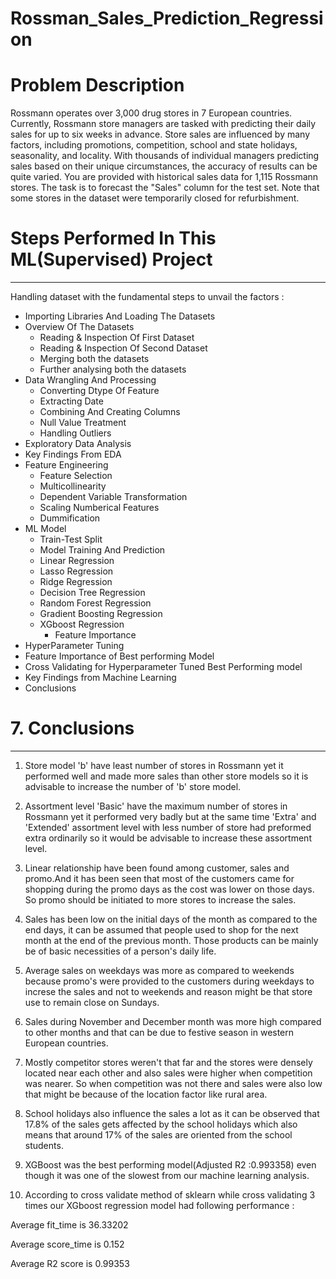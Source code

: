 # Rossman_Sales_Prediction_Regression

# Problem Description
Rossmann operates over 3,000 drug stores in 7 European countries. Currently, Rossmann store managers are tasked with predicting their daily sales for up to six weeks in advance. Store sales are influenced by many factors, including promotions, competition, school and state holidays, seasonality, and locality. With thousands of individual managers predicting sales based on their unique circumstances, the accuracy of results can be quite varied.
You are provided with historical sales data for 1,115 Rossmann stores. The task is to forecast the "Sales" column for the test set. Note that some stores in the dataset were temporarily closed for refurbishment.

# **Steps Performed In This ML(Supervised) Project**
---

Handling dataset with the fundamental steps to unvail the factors :

* Importing Libraries And Loading The Datasets
* Overview Of The Datasets 
    *   Reading & Inspection Of First Dataset
    *   Reading & Inspection Of Second Dataset
    *   Merging both the datasets
    *   Further analysing both the datasets
* Data Wrangling And Processing
    *   Converting Dtype Of Feature
    *   Extracting Date
    *   Combining And Creating Columns
    *   Null Value Treatment
    *   Handling Outliers
* Exploratory Data Analysis
* Key Findings From EDA
* Feature Engineering 
    *   Feature Selection
    *   Multicollinearity
    *   Dependent Variable Transformation
    *   Scaling Numberical Features
    *   Dummification
* ML Model
    *   Train-Test Split
    *   Model Training And Prediction
  * Linear Regression
  * Lasso Regression
  * Ridge Regression
  * Decision Tree Regression
  * Random Forest Regression
  * Gradient Boosting Regression
  * XGboost Regression
    * Feature Importance
* HyperParameter Tuning
* Feature Importance of Best performing Model
* Cross Validating for Hyperparameter Tuned Best Performing model
* Key Findings from Machine Learning
* Conclusions 

# **7. Conclusions**

---


1. Store model 'b' have least number of stores in Rossmann yet it performed well and made more sales than other store models so it is advisable to increase the number of 'b' store model. 

2. Assortment level 'Basic' have the maximum number of stores in Rossmann yet it performed very badly but at the same time 'Extra' and 'Extended' assortment level with less number of store had preformed extra ordinarily so it would be advisable to increase these assortment level.

3. Linear relationship have been found among customer, sales and promo.And it has been seen that most of the customers came for shopping during the promo days as the cost was lower on those days. So promo should be initiated to more stores to increase the sales.

4. Sales has been low on the initial days of the month as compared to the end days, it can be assumed that people used to shop for the next month at the end of the previous month. Those products can be mainly be of basic necessities of a person's daily life.

5. Average sales on weekdays was more as compared to weekends because  promo's were provided to the customers during weekdays to increse the sales and not to weekends and reason might be that store use to remain close on Sundays.

6. Sales during November and December month was more high compared to other months and that can be due to festive season in western European countries.

7. Mostly competitor stores weren't that far and the stores were densely located near each other and also sales were higher when competition was nearer. So when competition was not there and sales were also low that might be because of the location factor like rural area.

7. School holidays also influence the sales a lot as it can be observed that 17.8% of the sales gets affected by the school holidays which also means that around 17% of the sales are oriented from the school students. 

8. XGBoost was the best performing model(Adjusted R2 :0.993358) even though it was one of the slowest from our machine learning analysis.

9. According to cross validate method of sklearn while cross validating 3 times our XGboost regression model had following performance :

  Average fit_time is 36.33202

  Average score_time is 0.152

  Average R2 score is 0.99353
